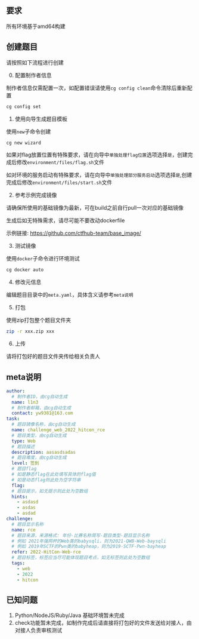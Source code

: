 ## 要求

所有环境基于amd64构建

## 创建题目

请按照如下流程进行创建

0. 配置制作者信息

制作者信息仅需配置一次，如配置错误请使用`cg config clean`命令清除后重新配置

```bash
cg config set
```

1. 使用向导生成题目模板

使用`new`子命令创建
```bash
cg new wizard
```

如果对flag放置位置有特殊要求，请在向导中`单独处理flag位置`选项选择`是`，创建完成后修改`environment/files/flag.sh`文件

如对环境的服务启动有特殊要求，请在向导中`单独处理部分服务启动`选项选择`是`,创建完成后修改`environment/files/start.sh`文件

2. 参考示例完成镜像

请确保所使用的基础镜像为最新，可在build之前自行pull一次对应的基础镜像

生成后如无特殊需求，请尽可能不要改动dockerfile

示例链接: https://github.com/ctfhub-team/base_image/

3. 测试镜像

使用`docker`子命令进行环境测试
```bash
cg docker auto
```

4. 修改元信息

编辑题目目录中的`meta.yaml`，具体含义请参考`meta说明`

5. 打包

使用zip打包整个题目文件夹

```bash
zip -r xxx.zip xxx
```

6. 上传

请将打包好的题目文件夹传给相关负责人

## meta说明

```yaml
author:
  # 制作者ID，由cg自动生成
  name: l1n3
  # 制作者邮箱，由cg自动生成
  contact: yw9381@163.com
task:
  # 题目镜像名称，由cg自动生成
  name: challenge_web_2022_hitcon_rce
  # 题目类型，由cg自动生成
  type: Web
  # 题目描述
  description: aasasdsadas
  # 题目难度，由cg自动生成
  level: 签到
  # 题目flag
  # 如是静态flag在此处填写具体的flag值
  # 如是动态flag则此处为空字符串
  flag: 
  # 题目提示，如无提示则此处为空数组
  hints:
    - asdasd
    - asdas
    - asdad
challenge:
  # 题目显示名称
  name: rce
  # 题目来源，来源格式: 年份-比赛名称简写-题目类型-题目显示名称
  # 例如 2021年强网杯的Web类的babysqli，则为2021-QWB-Web-baysqli
  # 例如 2019年SCTF的Pwn类的babyheap，则为2019-SCTF-Pwn-bayheap
  refer: 2022-HitCon-Web-rce
  # 题目标签，标签应当尽可能体现题目考点，如无标签则此处为空数组
  tags:
    - web
    - 2022
    - hitcon

```
## 已知问题

1. Python/NodeJS/Ruby/Java 基础环境暂未完成
2. check功能暂未完成，如制作完成后请直接将打包好的文件发送给对接人，由对接人负责审核测试